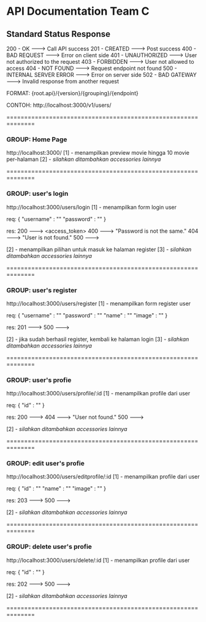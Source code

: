 # API Documentation Team C

## Standard Status Response
200 - OK                      ---> Call API success
201 - CREATED                 ---> Post success
400 - BAD REQUEST             ---> Error on client side
401 - UNAUTHORIZED            ---> User not authorized to the request
403 - FORBIDDEN               ---> User not allowed to access
404 - NOT FOUND               ---> Request endpoint not found
500 - INTERNAL SERVER ERROR   ---> Error on server side
502 - BAD GATEWAY             ---> Invalid response from another request


FORMAT:
{root.api}/{version}/{grouping}/{endpoint}

CONTOH:
http://localhost:3000/v1/users/

==============================================================


### GROUP: Home Page
http://localhost:3000/
[1] - menampilkan preview movie hingga 10 movie per-halaman
[2] - _silahkan ditambahkan accessories lainnya_

==============================================================


### GROUP: user's login
http://localhost:3000/users/login
[1] - menampilkan form login user

req:
{
   "username" : "<username>"
   "password" : "<password>"
}

res:
200 ---> <access_token>
400 ---> "Password is not the same."
404 ---> "User is not found."
500 ---> <err>

[2] - menampilkan pilihan untuk masuk ke halaman register
[3] - _silahkan ditambahkan accessories lainnya_

==============================================================


### GROUP: user's register
http://localhost:3000/users/register
[1] - menampilkan form register user

req:
{
   "username" : "<username>"
   "password" : "<password>"
   "name" : "<name>"
   "image" : "<image yang di upload>"
}

res:
201 ---> <data>
500 ---> <err>

[2] - jika sudah berhasil register, kembali ke halaman login
[3] - _silahkan ditambahkan accessories lainnya_

==============================================================


### GROUP: user's profie
http://localhost:3000/users/profile/:id
[1] - menampilkan profile dari user

req:
{
   "id" : "<id>"
}

res:
200 ---> <data>
404 ---> "User not found."
500 ---> <err>

[2] - _silahkan ditambahkan accessories lainnya_

==============================================================


### GROUP: edit user's profie
http://localhost:3000/users/editprofile/:id
[1] - menampilkan profile dari user

req:
{
   "id" : "<id>"
   "name" : "<name>"
   "image" : "<image>"
}

res:
203 ---> <data>
500 ---> <err>

[2] - _silahkan ditambahkan accessories lainnya_

==============================================================


### GROUP: delete user's profie
http://localhost:3000/users/delete/:id
[1] - menampilkan profile dari user

req:
{
   "id" : "<id>"
}

res:
202 ---> <data>
500 ---> <err>

[2] - _silahkan ditambahkan accessories lainnya_

==============================================================
